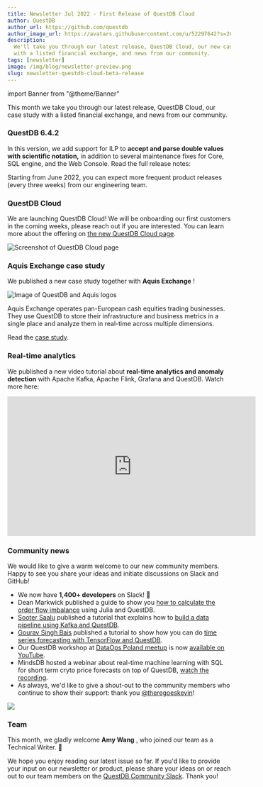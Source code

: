 ```yaml
---
title: Newsletter Jul 2022 - First Release of QuestDB Cloud
author: QuestDB
author_url: https://github.com/questdb
author_image_url: https://avatars.githubusercontent.com/u/52297642?s=200&v=4
description:
  We'll take you through our latest release, QuestDB Cloud, our new case study
  with a listed financial exchange, and news from our community.
tags: [newsletter]
image: /img/blog/newsletter-preview.png
slug: newsletter-questdb-cloud-beta-release
---
```


import Banner from "@theme/Banner"

<Banner
  alt="Image of QuestDB logo"
  src="/img/blog/newsletter.png"
  width={692}
  height={200}
/>

This month we take you through our latest release, QuestDB Cloud, our case study
with a listed financial exchange, and news from our community.

### QuestDB 6.4.2

In this version, we add support for ILP to **accept and parse double values with
scientific notation,** in addition to several maintenance fixes for Core, SQL
engine, and the Web Console. Read the full release notes:

Starting from June 2022, you can expect more frequent product releases (every
three weeks) from our engineering team.

### QuestDB Cloud

We are launching QuestDB Cloud! We will be onboarding our first customers in the
coming weeks, please reach out if you are interested. You can learn more about
the offering on [the new QuestDB Cloud page](/cloud/).

![Screenshot of QuestDB Cloud page](/img/blog/2022-06-07/cloud-page.png)

### Aquis Exchange case study

We published a new case study together with **Aquis Exchange** !

![Image of QuestDB and Aquis logos](/img/blog/2022-06-07/questdb-and-aquis.png)

Aquis Exchange operates pan-European cash equities trading businesses. They use
QuestDB to store their infrastructure and business metrics in a single place and
analyze them in real-time across multiple dimensions.

Read the [case study](/case-study/aquis/).

### Real-time analytics

We published a new video tutorial about **real-time analytics and anomaly
detection** with Apache Kafka, Apache Flink, Grafana and QuestDB. Watch more
here:

<iframe
  width="560"
  height="315"
  src="https://www.youtube.com/embed/256354kG66A"
  title="YouTube video player"
  frameborder="0"
  allow="accelerometer; autoplay; clipboard-write; encrypted-media; gyroscope; picture-in-picture; web-share"
  allowfullscreen
></iframe>

### Community news

We would like to give a warm welcome to our new community members. Happy to see
you share your ideas and initiate discussions on Slack and GitHub!

- We now have **1,400+ developers** on Slack! 🥂
- Dean Markwick published a guide to show you
  [how to calculate the order flow imbalance](https://dm13450.github.io/2022/02/02/Order-Flow-Imbalance.html)
  using Julia and QuestDB.
- [Sooter Saalu](https://github.com/soot3) published a tutorial that explains
  how to
  [build a data pipeline using Kafka and QuestDB](/blog/2022/06/07/data-pipeline-with-kafka-and-questdb/).
- [Gourav Singh Bais](https://www.linkedin.com/in/gourav-singh-bais/) published
  a tutorial to show how you can do
  [time series forecasting with TensorFlow and QuestDB](https://questdb.io/blog/2022/06/20/forecasting-with-questdb-and-tensorflow).
- Our QuestDB workshop at
  [DataOps Poland meetup](https://www.meetup.com/dataops-poland/) is now
  [available on YouTube](https://youtu.be/Ovo4mWElHsI).
- MindsDB hosted a webinar about real-time machine learning with SQL for short
  term cryto price forecasts on top of QuestDB,
  [watch the recording](https://mindsdb.com/webinar/webinar-how-to-use-machine-learning-to-forecast-eth-usd-prices/?utm_medium=partner&utm_source=questdb&utm_campaign=questdb-webinar-2022-06).
- As always, we'd like to give a shout-out to the community members who continue
  to show their support: thank you
  [@theregoeskevin](https://twitter.com/theregoeskevin)!

![](https://mcusercontent.com/f692ae4038a31e8ae997a0f29/images/2672583d-1c7c-23e1-6f31-9e58c085bfeb.png)

### Team

This month, we gladly welcome **Amy Wang** , who joined our team as a Technical
Writer. 🚀

We hope you enjoy reading our latest issue so far. If you'd like to provide your
input on our newsletter or product, please share your ideas on or reach out to
our team members on the [QuestDB Community Slack](http://slack.questdb.io/).
Thank you!

